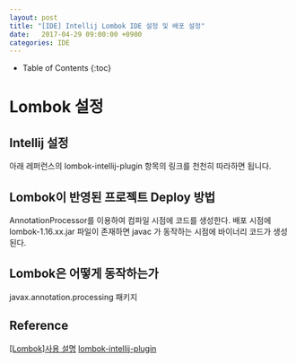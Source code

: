 ```yaml
---
layout: post
title: "[IDE] Intellij Lombok IDE 설정 및 배포 설정"
date:   2017-04-29 09:00:00 +0900
categories: IDE 
---
```


* Table of Contents
{:toc}

# Lombok 설정

## Intellij 설정
아래 레퍼런스의 lombok-intellij-plugin 항목의 링크를 천천히 따라하면 됩니다.

## Lombok이 반영된 프로젝트 Deploy 방법
AnnotationProcessor를 이용하여 컴파일 시점에 코드를 생성한다.
배포 시점에 lombok-1.16.xx.jar 파일이 존재하면 javac 가 동작하는 시점에 바이너리 코드가 생성된다.

## Lombok은 어떻게 동작하는가

javax.annotation.processing 패키지


## Reference
[[Lombok]사용 설명](http://lahuman.jabsiri.co.kr/124)
[lombok-intellij-plugin](https://github.com/mplushnikov/lombok-intellij-plugin)